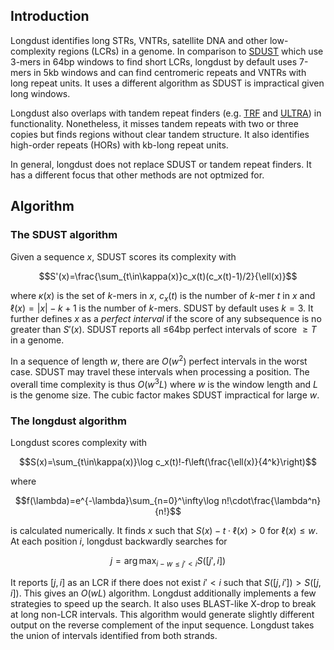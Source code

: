 ## Introduction

Longdust identifies long STRs, VNTRs, satellite DNA and other low-complexity
regions (LCRs) in a genome. In comparison to [SDUST][sdust] which use 3-mers in
64bp windows to find short LCRs, longdust by default uses 7-mers in 5kb windows
and can find centromeric repeats and VNTRs with long repeat units. It uses a
different algorithm as SDUST is impractical given long windows.

Longdust also overlaps with tandem repeat finders (e.g. [TRF][trf] and
[ULTRA][ultra]) in functionality. Nonetheless, it misses tandem repeats with
two or three copies but finds regions without clear tandem structure. It also
identifies high-order repeats (HORs) with kb-long repeat units.

In general, longdust does not replace SDUST or tandem repeat finders. It has a
different focus that other methods are not optmized for.

## Algorithm

### The SDUST algorithm

Given a sequence $x$, SDUST scores its complexity with
```math
S'(x)=\frac{\sum_{t\in\kappa(x)}c_x(t)(c_x(t)-1)/2}{\ell(x)}
```
where $`\kappa(x)`$ is the set of $k$-mers in $x$, $`c_x(t)`$ is the number
of $k$-mer $t$ in $x$ and $`\ell(x)=|x|-k+1`$ is the number of $k$-mers. SDUST
by default uses $k=3$. It further defines $x$ as a *perfect interval* if the
score of any subsequence is no greater than $S'(x)$. SDUST reports all
$`\le`$64bp perfect intervals of score $`\ge T`$ in a genome.

In a sequence of length $w$, there are $O(w^2)$ perfect intervals in the worst
case. SDUST may travel these intervals when processing a position. The overall
time complexity is thus $`O(w^3L)`$ where $w$ is the window length and $L$ is
the genome size. The cubic factor makes SDUST impractical for large $w$.

### The longdust algorithm

Longdust scores complexity with
```math
S(x)=\sum_{t\in\kappa(x)}\log c_x(t)!-f\left(\frac{\ell(x)}{4^k}\right)
```
where
```math
f(\lambda)=e^{-\lambda}\sum_{n=0}^\infty\log n!\cdot\frac{\lambda^n}{n!}
```
is calculated numerically. It finds $x$ such that $`S(x)-t\cdot\ell(x)>0`$ for
$`\ell(x)\le w`$. At each position $i$, longdust backwardly searches for
```math
j=\arg\max_{i-w\le j'\lt i} S([j',i])
```
It reports $`[j,i]`$ as an LCR if there does not exist $`i'<i`$ such that
$`S([j,i'])>S([j,i])`$. This gives an $`O(wL)`$ algorithm. Longdust
additionally implements a few strategies to speed up the search.
It also uses BLAST-like X-drop to break at long non-LCR intervals.
This algorithm would generate slightly different output on the reverse
complement of the input sequence. Longdust takes the union of intervals
identified from both strands.

[sdust]: https://pubmed.ncbi.nlm.nih.gov/16796549
[trf]: https://github.com/Benson-Genomics-Lab/TRF
[ultra]: https://github.com/TravisWheelerLab/ULTRA
